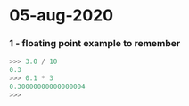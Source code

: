 # 05-aug-2020

### 1 - floating point example to remember

```python
>>> 3.0 / 10
0.3
>>> 0.1 * 3
0.30000000000000004
>>>
```
